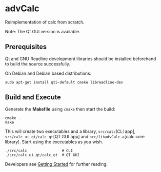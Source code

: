 # advCalc

Reimplementation of calc from scratch.

Note: The Qt GUI version is available.

## Prerequisites

Qt and GNU Readline development libraries should be installed beforehand to
build the source successfully.

On Debian and Debian based distributions:

```
sudo apt-get install qt5-default cmake libreadline-dev
```

## Build and Execute

Generate the **Makefile** using `cmake` then start the build:

```
cmake .
make
```

This will create two executables and a library, `src/calc`[CLI app],
`src/calc_ui_qt/calc_qt`[QT GUI app] and `src/libadvCalc.a`[calc core library].
Start using the executables as you wish.

```
./src/calc                # CLI
./src/calc_ui_qt/calc_qt  # QT GUI
```

Developers see [Getting Started](GettingStarted.org) for further reading.
